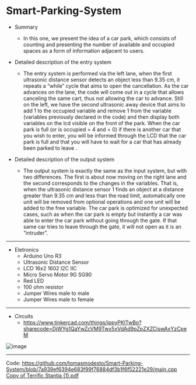 # Smart-Parking-System

- Summary
  - In this one, we present the idea of a car park, which consists of counting and presenting the number of available and occupied spaces as a form of information           adjacent to users.

- Detailed description of the entry system
  - The entry system is performed via the left lane, when the first ultrasonic distance sensor detects an object less than 9.35 cm, it repeats a “while” cycle that aims   to open the cancellation. As the car advances on the lane, the code will come out in a cycle that allows canceling the same cart, thus not allowing the car to advance.   Still on the left, we have the second ultrasonic away device that aims to add 1 to the occupied variable and remove 1 from the variable (variables previously declared   in the code) and then display both variables on the lcd visible on the front of the park.
  When the car park is full (or is occupied = 4 and = 0) if there is another car that you wish to enter, you will be informed through the LCD that the car park is full     and that you will have to wait for a car that has already been parked to leave .
  
- Detailed description of the output system
  - The output system is exactly the same as the input system, but with two differences. The first is about now moving on the right lane and the second corresponds to     the changes in the variables. That is, when the ultrasonic distance sensor 1 finds an object at a distance greater than 9.35 cm and less than the road limit,             automatically one unit will be removed from optional operations and one unit will be added to the free variable.
  The car park is optimized for unexpected cases, such as when the car park is empty but instantly a car was able to enter the car park without going through the gate.     If that same car tries to leave through the gate, it will not open as it is an “intruder”.
  
-------------------------------------------------------------------------------------------------------------------------------------------------------------------------

 - Eletronics
    - Arduino Uno R3
    - Ultrasonic Distance Sensor
    - LCD 16x2 1602 I2C IIC
    - Micro Servo Motor 9G SG90
    - Red LED
    - 100 ohm resistor
    - Jumper Wires male to male
    - Jumper Wires male to female

-------------------------------------------------------------------------------------------------------------------------------------------------------------------------

 - Circuits
   - https://www.tinkercad.com/things/ippyPKlTwBo?sharecode=DjWYg1QaYwZcVM9Twx5xVdAd9pZpZXZCjswAxYzCpeM
   
![image](https://user-images.githubusercontent.com/88251894/188323129-8f9d7053-0f4a-43d7-b51e-c577c9fe10ca.png)





-------------------------------------------------------------------------------------------------------------------------------------------------------------------------
    
Code: https://github.com/tomasmodesto/Smart-Parking-System/blob/7a939ef6394e683f99f76884df3b1f6f52221e29/main.cpp
[Copy of Terrific Stantia (1).pdf](https://github.com/tomasmodesto/Smart-Parking-System/files/9485055/Copy.of.Terrific.Stantia.1.pdf)


  


